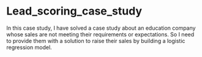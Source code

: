 # Lead_scoring_case_study
In this case study, I have solved a case study about an education company whose sales are not meeting their requirements or expectations. So I need to provide them with a solution to raise their sales by building a logistic regression model.
